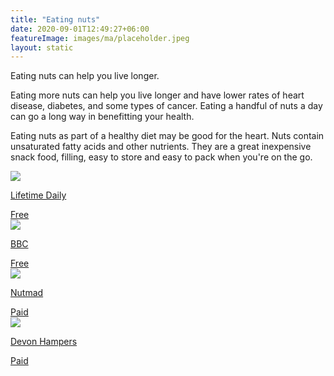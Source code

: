 ```yaml
---
title: "Eating nuts"
date: 2020-09-01T12:49:27+06:00
featureImage: images/ma/placeholder.jpeg
layout: static
---
```


Eating nuts can help you live longer.

Eating more nuts can help you live longer and have lower rates of heart disease, diabetes, and some types of cancer. Eating a handful of nuts a day can go a long way in benefitting your health.

Eating nuts as part of a healthy diet may be good for the heart. Nuts contain unsaturated fatty acids and other nutrients. They are a great inexpensive snack food, filling, easy to store and easy to pack when you're on the go.

<a class="ma-link" href="https://www.lifetimedaily.com/what-are-the-healthiest-nuts/"><div class="ma-card ma-card-Health"><div class="ma-icon"><img src ="/images/icon-check.png"/></div><div class="ma-name"><p>Lifetime Daily</p></div><div class="ma-paid-text"><span>Free</span></div></div></a><a class="ma-link" href="https://www.bbcgoodfood.com/howto/guide/health-benefits-nuts"><div class="ma-card ma-card-Health"><div class="ma-icon"><img src ="/images/icon-check.png"/></div><div class="ma-name"><p>BBC</p></div><div class="ma-paid-text"><span>Free</span></div></div></a><a class="ma-link" href="https://nutmad.com/shop/healthy-snack-box-subscription/"><div class="ma-card ma-card-Health"><div class="ma-icon"><img src ="/images/icon-pound.png"/></div><div class="ma-name"><p>Nutmad</p></div><div class="ma-paid-text"><span>Paid</span></div></div></a><a class="ma-link" href="https://www.awin1.com/cread.php?awinmid=34051&awinaffid=1198638&ued=https%3A%2F%2Fwww.devonhampers.com%2F"><div class="ma-card ma-card-Health"><div class="ma-icon"><img src ="/images/icon-pound.png"/></div><div class="ma-name"><p>Devon Hampers</p></div><div class="ma-paid-text"><span>Paid</span></div></div></a>  

<br/><br/>






